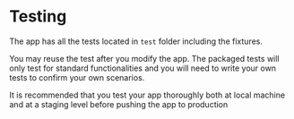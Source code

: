 # Testing

The app has all the tests located in `test` folder including the fixtures.  

You may reuse the test after you modify the app. The packaged tests will only test for standard functionalities and you will need to write your own tests to confirm your own scenarios.  

It is recommended that you test your app thoroughly both at local machine and at a staging level before pushing the app to production